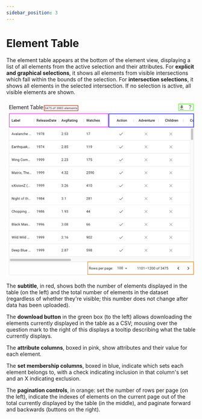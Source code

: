 ```yaml
---
sidebar_position: 3
---
```

# Element Table

The element table appears at the bottom of the element view, displaying a list of all elements from the active selection and their attributes. For **explicit and graphical selections**, it shows all elements from visible intersections which fall within the bounds of the selection. For **intersection selections**, it shows all elements in the selected intersection. If no selection is active, all visible elements are shown.

![The element table](./img/element-table.png)

The **subtitle**, in red, shows both the number of elements displayed in the table (on the left) and the total number of elements in the dataset (regardless of whether they're visible; this number does not change after data has been uploaded). 

The **download button** in the green box (to the left) allows downloading the elements currently displayed in the table as a CSV; mousing over the question mark to the right of this displays a tooltip describing what the table currently displays. 

The **attribute columns**, boxed in pink, show attributes and their value for each element. 

The **set membership columns**, boxed in blue, indicate which sets each element belongs to, with a check indicating inclusion in that column's set and an X indicating exclusion. 

The **pagination controls**, in orange: set the number of rows per page (on the left), indicate the indexes of elements on the current page out of the total currently displayed by the table (in the middle), and paginate forward and backwards (buttons on the right).